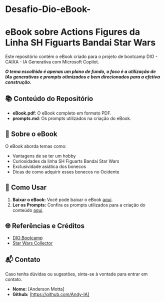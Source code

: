 # Desafio-Dio-eBook-
# eBook sobre Actions Figures da Linha SH Figuarts Bandai Star Wars

Este repositório contém o eBook criado para o projeto de bootcamp DIO - CAIXA - IA Generativa com Microsoft Copilot.

***O tema escolhido é apenas um plano de fundo, o foco é a utilização de IAs generativas e prompts otimizados e bem direcionados para a efetiva construção.***

## 📚 Conteúdo do Repositório

- **eBook.pdf**: O eBook completo em formato PDF.
- **prompts.md**: Os prompts utilizados na criação do eBook.

## 📖 Sobre o eBook

O eBook aborda temas como:
- Vantagens de se ter um hobby
- Curiosidades da linha SH Figuarts Bandai Star Wars
- Exclusividade asiática dos bonecos
- Dicas de como adquirir esses bonecos no Ocidente

## 🚀 Como Usar

1. **Baixar o eBook:** Você pode baixar o eBook [aqui](./eBook.pdf).
2. **Ler os Prompts:** Confira os prompts utilizados para a criação do conteúdo [aqui](./prompts.md).

## 🌐 Referências e Créditos

- [DIO Bootcamp](https://web.dio.me/lab/criando-um-ebook-com-chatgpt-midjourney/learning/95e6cf89-1087-46ce-9692-9af4cf4650b0?back=/track/coding-the-future-ia-generativa-microsoft-copilot)
- [Star Wars Collector](https://starwarscollector.de/guide/hersteller/tamashii-nations/)

## 📬 Contato

Caso tenha dúvidas ou sugestões, sinta-se à vontade para entrar em contato.

- **Nome:** [Anderson Motta]
- **Github:** [https://github.com/Andy-IA]
